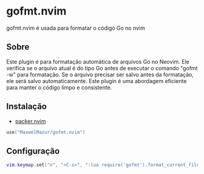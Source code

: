 # gofmt.nvim

gofmt.nvim é usada para formatar o código Go no nvim 


## Sobre
Este plugin é para formatação automática de arquivos Go no Neovim. Ele verifica se o arquivo atual é do tipo Go antes de executar o comando "gofmt -w" para formatação. Se o arquivo precisar ser salvo antes da formatação, ele será salvo automaticamente. Este plugin é uma abordagem eficiente para manter o código limpo e consistente.

## Instalação
- [packer.nvim](https://github.com/wbthomason/packer.nvim)

```lua
use("MaxwelMazur/gofmt.nvim")
```

## Configuração
```lua
vim.keymap.set("n", "<C-s>", ":lua require('gofmt').format_current_file()<CR>")
```




